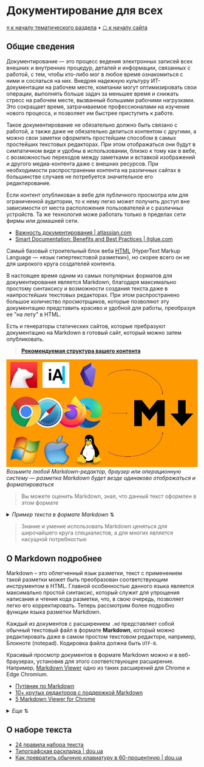 # Документирование для всех

[≡ к началу тематического раздела](index.md) • [☖ к началу сайта](../index.md)

## Общие сведения

Документирование — это процесс ведения электронных записей всех внешних и внутренних процедур, деталей и информации, связанных с работой, с тем, чтобы кто-либо мог в любое время ознакомиться с ними и сослаться на них. Внедряя надежную культуру ИТ-документации на рабочем месте, компании могут оптимизировать свои операции, выполнять больше задач за меньшее время и снижать стресс на рабочем месте, вызванный большими рабочими нагрузками. Это сокращает время, затрачиваемое профессионалами на изучение нового процесса, и позволяет им быстрее приступить к работе.

Такое документирование не обязательно должно быть связано с работой, а также даже не обязательно делиться контентом с другими, а можно свои заметки оформлять простейшим способом в самых простейших текстовых редакторах. При этом отображаться они будут в симпатичном виде и удобны в использовании, близко к тому как в вебе, с возможностью переходов между заметками и вставкой изображений и другого медиа-контента даже с внешних ресурсов. При необходимости распространении контента на различных сайтах в большинстве случаев не потребуется значительное его редактирование.

Если контент опубликован в вебе для публичного просмотра или для ограниченной аудитории, то к нему легко может получить доступ вне зависимости от места расположения пользователей и с различных устройств. Та же технология може работать только в пределах сети фирмы или домашней сети.

- [Важность документирования | atlassian.com](https://www.atlassian.com/ru/work-management/knowledge-sharing/documentation/importance-of-documentation)
- [Smart Documentation: Benefits and Best Practices | itglue.com](https://www.itglue.com/blog/benefits-and-best-practices-of-smart-documentation/)

Самый базовый строительный блок веба [HTML](https://developer.mozilla.org/ru/docs/Web/HTML) (HyperText Markup Language — «язык гипертекстовой разметки»), но скорее всего он не для широкого круга создателей контента.

В настоящее время одним из самых популярных форматов для документирования является Markdown, благодаря максимально простому синтаксису и возможности создания текста даже в наипростейших текстовых редакторах. При этом распространено большое количество просмотрщиков, которые позволяют  эту документацию представить красиво и удобной для работы, преобразуя ее "на лету" в HTML.

Есть и генераторы статических сайтов, которые пребразуют документацию на Markdown в готовый сайт, который можно затем опубликовать.

> **[Рекомендуемая структура вашего контента](recommended-doc-site-structure.md)**

![Markdown](../assets/images/markdown-everywhere.jpg) _Возьмите любой Markdown-редактор, браузер или операционную систему — разметка Markdown будет везде одинаково отображаться и форматироваться_

> Вы можете оценить Markdown, зная, что данный текст оформлен в этом формате

<details>
<summary><i>Пример текста в формате Markdown</i> ⇅</summary>

```md
 Самый базовый строительный блок веба [HTML](https://developer.mozilla.org/ru/docs/Web/HTML) (HyperText Markup Language — «язык гипертекстовой разметки»), но скорее всего он не для широкого круга создателей контента.

В настоящее время одним из самых популярных форматов для документирования является Markdown, благодаря максимально простому синтаксису и возможности создания текста даже в наипростейших текстовых редакторах. При этом распространено большое количество просмотрщиков, которые позволяют  эту документацию представить красиво и удобной для работы, преобразуя ее "на лету" в HTML.

Есть и генераторы статических сайтов, которые пребразуют документацию на Markdown в готовый сайт, который можно затем опубликовать.

![Markdown](../assets/images/markdown.jpg) _Возьмите любой Markdown-редактор, браузер или операционную систему — разметка Markdown будет везде одинаково отображаться и форматироваться_

> Вы можете оценить Markdown, зная, что данный текст оформлен в этом формате
```

</details>

> Знание и умение использовать Markdown ценяться для широчайшего круга специалистов, а для многих является насущной потребностью

## О Markdown подробнее

Markdown – это облегченный язык разметки, текст с применением такой разметки может быть преобразован соответствующим инструментом в HTML. Главной особенностью данного языка является максимально простой синтаксис, который служит для упрощения написания и чтения кода разметки, что, в свою очередь, позволяет легко его корректировать. Теперь рассмотрим более подробно функции языка разметки Markdown.

Каждый из документов с расширением `.md` представляет собой обычный текстовый файл в формате **Markdown**, который можно редактировать даже в самом простом текстовом редакторе, например, Блокноте (notepad). Кодировка файла должна быть `UTF-8`.

Красивый просмотр документов в формате Markdown можно и в веб-браузерах, установив для этого соответствующее расширение.
Например, [Markdown Viewer](https://chrome.google.com/webstore/detail/markdown-viewer/ckkdlimhmcjmikdlpkmbgfkaikojcbjk) одно из таких расширений для Chrome и Edge Chromium.

- [Путівник по Markdown](https://markdown.rozh2sch.org.ua/)
- [10+ крутых редакторов с поддержкой Markdown](https://blog.themarfa.name/10-krutykh-riedaktorov-s-poddierzhkoi-markdown/)
- [5 Markdown Viewer for Chrome](https://linuxpip.org/markdown-viewer-chrome/)

<details>
  <summary><i>Еще</i> ⇅</summary>

- [Шпаргалка по синтаксису Markdown](https://ydmitry.ru/blog/rukovodstvo-po-markdown-dlya-uproshcheniya-veb-razrabotki/)
- [Введение в Markdown](https://ru.markdown.net.br/nachinaya/)
- [Введение в Markdown: главное, что вы хотели знать о разметке, но стеснялись спросить | bbbl.dev](https://bbbl.dev/articles/all-about-markdown)
- `►` [Полный курс по Markdown](https://www.youtube.com/watch?v=8owG83ozHYw)
- `►` [Markdown - напиши README за 2 минуты](https://www.youtube.com/watch?v=FFBTGdEMrQ4)
- `►` [Markdown - что за язык и как им пользоваться](https://www.youtube.com/watch?v=jPKi2Addbxw)
- `►` [Markdown и системы документирования](https://www.youtube.com/watch?v=Jv-WUHW5PkY)

- После пустой строки начинается новый абзац. Перенести строку в текущем абзаце можно с помощью пробела и символа `\` в конце строки.
- [Как оформить распахиваемый контент по щелчку мыши](https://gist.github.com/scmx/eca72d44afee0113ceb0349dd54a84a2)
- [Представление структуры каталогов и файлов в синтаксисе Markdown](https://coderoad.ru/19699059/Представление-структуры-каталогов-и-файлов-в-синтаксисе-Markdown)

</details>

## О наборе текста

- [24 правила набора текста](https://idg.net.ua/blog/pravila-nabora-teksta)
- [Типографская раскладка | dou.ua](https://dou.ua/forums/topic/37897/)
- [Как превратить обычную клавиатуру в 60-процентную | dou.ua](https://dou.ua/forums/topic/37776/)
